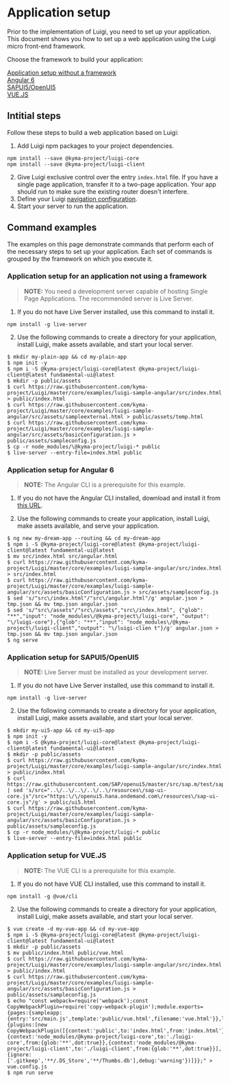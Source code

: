 # Application setup

Prior to the implementation of Luigi, you need to set up your application. This document shows you how to set up a web application using the Luigi micro front-end framework.

Choose the framework to build your application:

[Application setup without a framework](#noframework) <br>
[Angular 6](#angular6)<br>
[SAPUI5/OpenUI5](#sapui5)<br>
[VUE.JS](#vuejs)

## Intitial steps

Follow these steps to build a web application based on Luigi:

1. Add Luigi npm packages to your project dependencies. 

````
npm install --save @kyma-project/luigi-core
npm install --save @kyma-project/luigi-client
````

2. Give Luigi exclusive control over the entry `index.html` file. If you have a single page application, transfer it to a two-page application. Your app should run  to make sure the existing router doesn't interfere.
3. Define your Luigi [navigation configuration](navigation-configuration.md).
4. Start your server to run the application.

## Command examples

The examples on this page demonstrate commands that perform each of the necessary steps to set up your application. Each set of commands is grouped by the framework on which you execute it.

<a name="noframework"></a> 
### Application setup for an application not using a framework 

>**NOTE:** You need a development server capable of hosting Single Page Applications. The recommended server is Live Server.

1. If you do not have Live Server installed, use this command to install it.

````
npm install -g live-server
````

2. Use the following commands to create a directory for your application, install Luigi, make assets available, and start your local server.

````
$ mkdir my-plain-app && cd my-plain-app
$ npm init -y
$ npm i -S @kyma-project/luigi-core@latest @kyma-project/luigi-client@latest fundamental-ui@latest
$ mkdir -p public/assets
$ curl https://raw.githubusercontent.com/kyma-project/Luigi/master/core/examples/luigi-sample-angular/src/index.html > public/index.html
$ curl https://raw.githubusercontent.com/kyma-project/Luigi/master/core/examples/luigi-sample-angular/src/assets/sampleexternal.html > public/assets/temp.html
$ curl https://raw.githubusercontent.com/kyma-project/Luigi/master/core/examples/luigi-sample-angular/src/assets/basicConfiguration.js > public/assets/sampleconfig.js
$ cp -r node_modules/\@kyma-project/luigi-* public
$ live-server --entry-file=index.html public

````
<a name="angular6"></a>

### Application setup for Angular 6 

>**NOTE:** The Angular CLI is a prerequisite for this example.

1. If you do not have the Angular CLI installed, download and install it from [this URL](https://cli.angular.io/).

2. Use the following commands to create your application, install Luigi, make assets available, and serve your application.

````
$ ng new my-dream-app --routing && cd my-dream-app
$ npm i -S @kyma-project/luigi-core@latest @kyma-project/luigi-client@latest fundamental-ui@latest
$ mv src/index.html src/angular.html
$ curl https://raw.githubusercontent.com/kyma-project/Luigi/master/core/examples/luigi-sample-angular/src/index.html > src/index.html
$ curl https://raw.githubusercontent.com/kyma-project/Luigi/master/core/examples/luigi-sample-angular/src/assets/basicConfiguration.js > src/assets/sampleconfig.js
$ sed 's/"src\/index.html"/"src\/angular.html"/g' angular.json > tmp.json && mv tmp.json angular.json
$ sed 's/"src\/assets"/"src\/assets","src\/index.html", {"glob": "**","input": "node_modules\/@kyma-project\/luigi-core", "output": "\/luigi-core"},{"glob": "**","input": "node_modules\/@kyma-project\/luigi-client","output": "\/luigi-clien t"}/g' angular.json > tmp.json && mv tmp.json angular.json
$ ng serve
````
<a name="sapui5"></a>

### Application setup for SAPUI5/OpenUI5 

>**NOTE:** Live Server must be installed as your development server.

1. If you do not have Live Server installed, use this command to install it.

````
npm install -g live-server
````

2. Use the following commands to create a directory for your application, install Luigi, make assets available, and start your local server.

````
$ mkdir my-ui5-app && cd my-ui5-app
$ npm init -y
$ npm i -S @kyma-project/luigi-core@latest @kyma-project/luigi-client@latest fundamental-ui@latest
$ mkdir -p public/assets
$ curl https://raw.githubusercontent.com/kyma-project/Luigi/master/core/examples/luigi-sample-angular/src/index.html > public/index.html
$ curl https://raw.githubusercontent.com/SAP/openui5/master/src/sap.m/test/sap/m/demokit/helloworld/index.html  | sed 's/src="..\/..\/..\/..\/..\/resources\/sap-ui-core.js"/src="https:\/\/openui5.hana.ondemand.com\/resources\/sap-ui-core.js"/g' > public/ui5.html
$ curl https://raw.githubusercontent.com/kyma-project/Luigi/master/core/examples/luigi-sample-angular/src/assets/basicConfiguration.js > public/assets/sampleconfig.js
$ cp -r node_modules/\@kyma-project/luigi-* public
$ live-server --entry-file=index.html public

````

<a name="vuejs"></a>

### Application setup for VUE.JS 

>**NOTE:** The VUE CLI is a prerequisite for this example.

1. If you do not have VUE CLI installed, use this command to install it.

````
npm install -g @vue/cli
````

2. Use the following commands to create a directory for your application, install Luigi, make assets available, and start your local server.

````
$ vue create -d my-vue-app && cd my-vue-app
$ npm i -S @kyma-project/luigi-core@latest @kyma-project/luigi-client@latest fundamental-ui@latest
$ mkdir -p public/assets
$ mv public/index.html public/vue.html
$ curl https://raw.githubusercontent.com/kyma-project/Luigi/master/core/examples/luigi-sample-angular/src/index.html > public/index.html
$ curl https://raw.githubusercontent.com/kyma-project/Luigi/master/core/examples/luigi-sample-angular/src/assets/basicConfiguration.js > public/assets/sampleconfig.js
$ echo "const webpack=require('webpack');const CopyWebpackPlugin=require('copy-webpack-plugin');module.exports={pages:{sampleapp:{entry:'src/main.js',template:'public/vue.html',filename:'vue.html'}},lintOnSave:true,runtimeCompiler:true,outputDir:'dist',configureWebpack:{plugins:[new CopyWebpackPlugin([{context:'public',to:'index.html',from:'index.html'},{context:'node_modules/@kyma-project/luigi-core',to:'./luigi-core',from:{glob:'**',dot:true}},{context:'node_modules/@kyma-project/luigi-client',to:'./luigi-client',from:{glob:'**',dot:true}}],{ignore:['.gitkeep','**/.DS_Store','**/Thumbs.db'],debug:'warning'})]}};" > vue.config.js
$ npm run serve
````